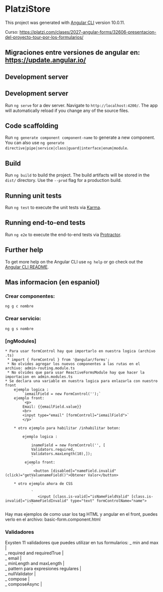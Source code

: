 # PlatziStore

This project was generated with [Angular CLI](https://github.com/angular/angular-cli) version 10.0.11.

Curso: https://platzi.com/clases/2027-angular-forms/32606-presentacion-del-proyecto-tour-por-los-formularios/

## Migraciones entre versiones de angular en: https://update.angular.io/

## Development server

## Development server

Run `ng serve` for a dev server. Navigate to `http://localhost:4200/`. The app will automatically reload if you change any of the source files.

## Code scaffolding

Run `ng generate component component-name` to generate a new component. You can also use `ng generate directive|pipe|service|class|guard|interface|enum|module`.

## Build

Run `ng build` to build the project. The build artifacts will be stored in the `dist/` directory. Use the `--prod` flag for a production build.

## Running unit tests

Run `ng test` to execute the unit tests via [Karma](https://karma-runner.github.io).

## Running end-to-end tests

Run `ng e2e` to execute the end-to-end tests via [Protractor](http://www.protractortest.org/).

## Further help

To get more help on the Angular CLI use `ng help` or go check out the [Angular CLI README](https://github.com/angular/angular-cli/blob/master/README.md).

## Mas informacion (en espaniol)

### Crear componentes:

    ng g c nombre

### Crear servicio:

    ng g s nombre

### [ngModules]

    * Para usar formControl hay que importarlo en nuestra logica (archivo .ts)
     * import { FormControl } from '@angular/forms';
     * No olvides agregar los nuevos componentes a las rutas en el archivo: admin-routing.module.ts
     * No olvides que para usar ReactiveFormsModule hay que hacer la importacion en admin.modules.ts
    * Se declara una variable en nuestra logica para enlazarla con nuestro front
        ejemplo logica :
            `iemailField = new FormControl('');`
        ejemplo front:
            `<p>
            Email: {{emailField.value}}
            <br>
            <input type="email" [formControl]="iemailField">`
            </p>`

        * otro ejemplo para habilitar /inhabilitar boton:

            ejemplo logica :
                `
                inameField = new FormControl('', [
                Validators.required,
                Validators.maxLength(10),]);
                `
             ejemplo front:
                `
                 <button [disabled]="nameField.invalid" (click)="getValuenameField()">Obtener Valor</button>
                `
        * otro ejemplo ahora de CSS

                `
                   <input [class.is-valid]="isNameFieldValid" [class.is-invalid]="isNameFieldInvalid" type="text" formControlName="name">
                `

Hay mas ejemplos de como usar los tag HTML y angular en el front, puedes verlo en el archivo:
basic-form.component.html

### Validadores

Exysten 11 validadores que puedes utilizar en tus formularios:
_ min and max |  
_ required and requiredTrue |  
_ email |  
_ minLength and maxLength |  
_ pattern para expresiones regulares |  
_ nullValidator |  
_ compose |  
_ composeAsync |
